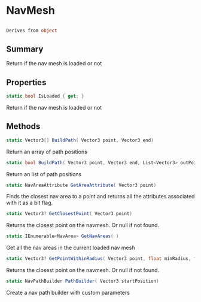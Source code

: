 # NavMesh

## 
```c#
Derives from object
```

## Summary

Return if the nav mesh is loaded or not
## Properties

```c#
static bool IsLoaded { get; } 
```
Return if the nav mesh is loaded or not
## Methods

```c#
static Vector3[] BuildPath( Vector3 point, Vector3 end) 
```
Return an array of path positions
```c#
static bool BuildPath( Vector3 point, Vector3 end, List<Vector3> outPoints) 
```
Return an list of path positions
```c#
static NavAreaAttribute GetAreaAttribute( Vector3 point) 
```
Finds the closest nav area to a point and returns all the attributes associated with it as a bit flag.
```c#
static Vector3? GetClosestPoint( Vector3 point) 
```
Returns the closest point on the navmesh. Or null if not found.
```c#
static IEnumerable<NavArea> GetNavAreas( ) 
```
Get all the nav areas in the current loaded nav mesh
```c#
static Vector3? GetPointWithinRadius( Vector3 point, float minRadius, float maxRadius) 
```
Returns the closest point on the navmesh. Or null if not found.
```c#
static NavPathBuilder PathBuilder( Vector3 startPosition) 
```
Create a nav path builder with custom parameters
